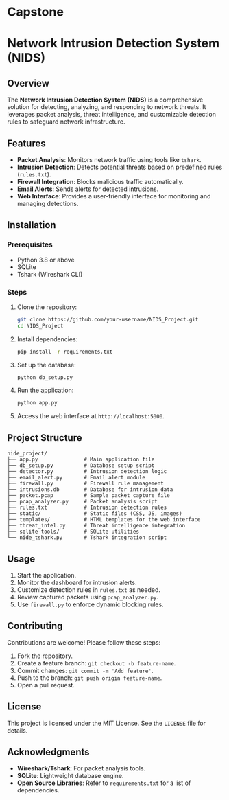 # Capstone
# Network Intrusion Detection System (NIDS)

## Overview
The **Network Intrusion Detection System (NIDS)** is a comprehensive solution for detecting, analyzing, and responding to network threats. It leverages packet analysis, threat intelligence, and customizable detection rules to safeguard network infrastructure.

## Features
- **Packet Analysis**: Monitors network traffic using tools like `tshark`.
- **Intrusion Detection**: Detects potential threats based on predefined rules (`rules.txt`).
- **Firewall Integration**: Blocks malicious traffic automatically.
- **Email Alerts**: Sends alerts for detected intrusions.
- **Web Interface**: Provides a user-friendly interface for monitoring and managing detections.

## Installation
### Prerequisites
- Python 3.8 or above
- SQLite
- Tshark (Wireshark CLI)

### Steps
1. Clone the repository:
   ```bash
   git clone https://github.com/your-username/NIDS_Project.git
   cd NIDS_Project
   ```
2. Install dependencies:
   ```bash
   pip install -r requirements.txt
   ```
3. Set up the database:
   ```bash
   python db_setup.py
   ```
4. Run the application:
   ```bash
   python app.py
   ```
5. Access the web interface at `http://localhost:5000`.

## Project Structure
```plaintext
nide_project/
├── app.py               # Main application file
├── db_setup.py          # Database setup script
├── detector.py          # Intrusion detection logic
├── email_alert.py       # Email alert module
├── firewall.py          # Firewall rule management
├── intrusions.db        # Database for intrusion data
├── packet.pcap          # Sample packet capture file
├── pcap_analyzer.py     # Packet analysis script
├── rules.txt            # Intrusion detection rules
├── static/              # Static files (CSS, JS, images)
├── templates/           # HTML templates for the web interface
├── threat_intel.py      # Threat intelligence integration
├── sqlite-tools/        # SQLite utilities
└── nide_tshark.py       # Tshark integration script
```

## Usage
1. Start the application.
2. Monitor the dashboard for intrusion alerts.
3. Customize detection rules in `rules.txt` as needed.
4. Review captured packets using `pcap_analyzer.py`.
5. Use `firewall.py` to enforce dynamic blocking rules.

## Contributing
Contributions are welcome! Please follow these steps:
1. Fork the repository.
2. Create a feature branch: `git checkout -b feature-name`.
3. Commit changes: `git commit -m 'Add feature'`.
4. Push to the branch: `git push origin feature-name`.
5. Open a pull request.

## License
This project is licensed under the MIT License. See the `LICENSE` file for details.

## Acknowledgments
- **Wireshark/Tshark**: For packet analysis tools.
- **SQLite**: Lightweight database engine.
- **Open Source Libraries**: Refer to `requirements.txt` for a list of dependencies.

